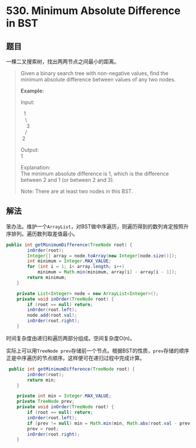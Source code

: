 # 530. Minimum Absolute Difference in BST

## 题目

一棵二叉搜索树，找出两两节点之间最小的距离。

>Given a binary search tree with non-negative values, find the minimum absolute difference between values of any two nodes.
>
>**Example:**
>
>Input:
>
>&nbsp;&nbsp;1  
>&nbsp;&nbsp;&nbsp;\  
>&nbsp;&nbsp;&nbsp;&nbsp;3  
>&nbsp;&nbsp;&nbsp;/  
>&nbsp;2
>
>Output:  
>1
>
>Explanation:  
>The minimum absolute difference is 1, which is the difference between 2 and 1 (or between 2 and 3).
>
>Note: There are at least two nodes in this BST.

## 解法

笨办法。维护一个`ArrayList`，对BST做中序遍历，则遍历得到的数列肯定按照升序排列。遍历数列取差值最小。

```java
public int getMinimumDifference(TreeNode root) {
        inOrder(root);
        Integer[] array = node.toArray(new Integer[node.size()]);
        int minimum = Integer.MAX_VALUE;
        for (int i = 1; i< array.length; i++)
            minimum = Math.min(minimum, array[i] - array[i - 1]);
        return minimum;
    }

    private List<Integer> node = new ArrayList<Integer>();
    private void inOrder(TreeNode root) {
        if (root == null) return;
        inOrder(root.left);
        node.add(root.val);
        inOrder(root.right);
    }
```

时间复杂度由递归和遍历两部分组成。空间复杂度O(n)。

实际上可以用`TreeNode prev`存储前一个节点。根据BST的性质，`prev`存储的顺序正是中序遍历的节点顺序。这样便可在递归过程中完成计算。

```java
 public int getMinimumDifference(TreeNode root) {
        inOrder(root);
        return min;
    }

    private int min = Integer.MAX_VALUE;
    private TreeNode prev;
    private void inOrder(TreeNode root) {
        if (root == null) return;
        inOrder(root.left);
        if (prev != null) min = Math.min(min, Math.abs(root.val - prev.val));
        prev = root;
        inOrder(root.right);
    }
```
